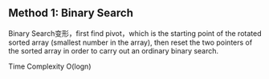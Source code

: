 ## Method 1: Binary Search
Binary Search变形，first find pivot，which is the starting point of the rotated sorted array (smallest number in the array), then reset the two pointers of the sorted array in order to carry out an ordinary binary search. </br>

Time Complexity O(logn)
